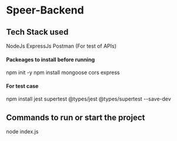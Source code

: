 # Speer-Backend

## Tech Stack used 

NodeJs
ExpressJs
Postman (For test of APIs)

#### Packeages to install  before running 

npm init -y
npm install mongoose cors express

#### For test case 
npm install jest supertest @types/jest @types/supertest --save-dev

## Commands to run or start the project 

node index.js
